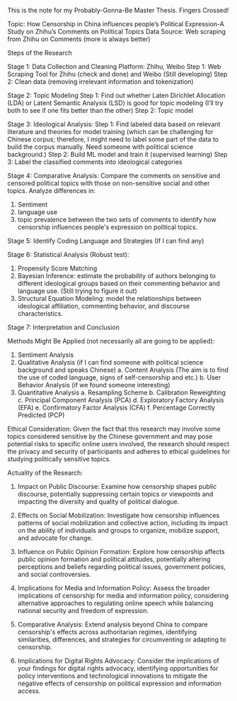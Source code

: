 This is the note for my Probably-Gonna-Be Master Thesis. Fingers Crossed!

Topic: How Censorship in China influences people’s Political Expression-A Study on Zhihu’s Comments on Political Topics
Data Source: Web scraping from Zhihu on Comments (more is always better)

Steps of the Research

Stage 1: Data Collection and Cleaning
Platform: Zhihu, Weibo
	Step 1: Web Scraping Tool for Zhihu (check and done) and Weibo (Still developing)
	Step 2: Clean data (removing irrelevant information and tokenization)

Stage 2: Topic Modeling
  Step 1: Find out whether Laten Dirichlet Allocation (LDA) or Latent Semantic Analysis (LSD) is good for topic modeling (I’ll try both to see if one fits better than the other)
  Step 2:  Topic model

Stage 3: Ideological Analysis:
  Step 1: Find labeled data based on relevant literature and theories for model training (which can be challenging for Chinese corpus; therefore, I might need to label some part of the data to build the corpus manually. Need someone with political science background.)
	Step 2: Build ML model and train it (supervised learning)
	Step 3: Label the classified comments into ideological categories

Stage 4: Comparative Analysis:
Compare the comments on sensitive and censored political topics with those on non-sensitive social and other topics. Analyze differences in:
  1.	Sentiment
  2.	language use
  3.	topic prevalence
between the two sets of comments to identify how censorship influences people's expression on political topics.

Stage 5: Identify Coding Language and Strategies (If I can find any)

Stage 6: Statistical Analysis (Robust test):
  1.	Propensity Score Matching
  2.	Bayesian Inference: estimate the probability of authors belonging to different ideological groups based on their commenting behavior and language use. (Still trying to figure it out)
  3.	Structural Equation Modeling: model the relationships between ideological affiliation, commenting behavior, and discourse characteristics.

Stage 7: Interpretation and Conclusion


Methods Might Be Applied (not necessarily all are going to be applied):

1.	Sentiment Analysis 
2.	Qualitative Analysis (if I can find someone with political science background and speaks Chinese)
  a.	Content Analysis (The aim is to find the use of coded language, signs of self-censorship and etc.)
  b.	User Behavior Analysis (if we found someone interesting)
3.	Quantitative Analysis
  a.	Resampling Scheme
  b.	Calibration Reweighting
  c.	Principal Component Analysis (PCA)
  d.	Exploratory Factory Analysis (EFA)
  e.	Confirmatory Factor Analysis (CFA)
  f.	Percentage Correctly Predicted (PCP)

Ethical Consideration: 
Given the fact that this research may involve some topics considered sensitive by the Chinese government and may pose potential risks to specific online users involved, the research should respect the privacy and security of participants and adheres to ethical guidelines for studying politically sensitive topics.

Actuality of the Research:
  1.	Impact on Public Discourse: Examine how censorship shapes public discourse, potentially suppressing certain topics or viewpoints and impacting the diversity and quality of political dialogue.

  2.	Effects on Social Mobilization: Investigate how censorship influences patterns of social mobilization and collective action, including its impact on the ability of individuals and groups to organize, mobilize support, and advocate for change.

  3.	Influence on Public Opinion Formation: Explore how censorship affects public opinion formation and political attitudes, potentially altering perceptions and beliefs regarding political issues, government policies, and social controversies.

  4.	Implications for Media and Information Policy: Assess the broader implications of censorship for media and information policy, considering alternative approaches to regulating online speech while balancing national security and freedom of expression.

  5.	Comparative Analysis: Extend analysis beyond China to compare censorship's effects across authoritarian regimes, identifying similarities, differences, and strategies for circumventing or adapting to censorship.

  6.	Implications for Digital Rights Advocacy: Consider the implications of your findings for digital rights advocacy, identifying opportunities for policy interventions and technological innovations to mitigate the negative effects of censorship on political expression and information access.
